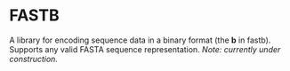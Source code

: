 # FASTB
A library for encoding sequence data in a binary format (the **b** in fastb). Supports any valid FASTA sequence representation. 
*Note: currently under construction.*
